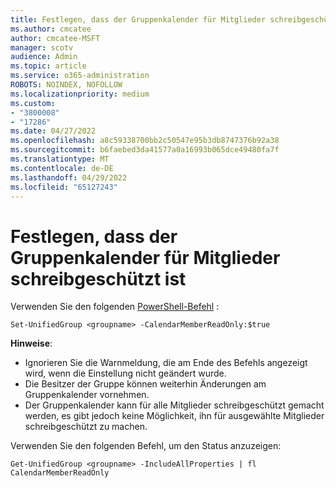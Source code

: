 ```yaml
---
title: Festlegen, dass der Gruppenkalender für Mitglieder schreibgeschützt ist
ms.author: cmcatee
author: cmcatee-MSFT
manager: scotv
audience: Admin
ms.topic: article
ms.service: o365-administration
ROBOTS: NOINDEX, NOFOLLOW
ms.localizationpriority: medium
ms.custom:
- "3800008"
- "17286"
ms.date: 04/27/2022
ms.openlocfilehash: a8c59338700bb2c50547e95b3db8747376b92a38
ms.sourcegitcommit: b6faebed3da41577a0a16993b065dce49480fa7f
ms.translationtype: MT
ms.contentlocale: de-DE
ms.lasthandoff: 04/29/2022
ms.locfileid: "65127243"
---
```

# <a name="make-the-group-calendar-read-only-for-members"></a>Festlegen, dass der Gruppenkalender für Mitglieder schreibgeschützt ist

Verwenden Sie den folgenden [PowerShell-Befehl](https://docs.microsoft.com/powershell/exchange/connect-to-exchange-online-powershell?view=exchange-ps&preserve-view=true) :

`Set-UnifiedGroup <groupname> -CalendarMemberReadOnly:$true`

**Hinweise**:

- Ignorieren Sie die Warnmeldung, die am Ende des Befehls angezeigt wird, wenn die Einstellung nicht geändert wurde.
- Die Besitzer der Gruppe können weiterhin Änderungen am Gruppenkalender vornehmen.
- Der Gruppenkalender kann für alle Mitglieder schreibgeschützt gemacht werden, es gibt jedoch keine Möglichkeit, ihn für ausgewählte Mitglieder schreibgeschützt zu machen.

Verwenden Sie den folgenden Befehl, um den Status anzuzeigen:

`Get-UnifiedGroup <groupname> -IncludeAllProperties | fl CalendarMemberReadOnly`
